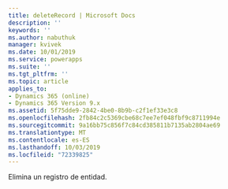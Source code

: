 ```yaml
---
title: deleteRecord | Microsoft Docs
description: ''
keywords: ''
ms.author: nabuthuk
manager: kvivek
ms.date: 10/01/2019
ms.service: powerapps
ms.suite: ''
ms.tgt_pltfrm: ''
ms.topic: article
applies_to:
- Dynamics 365 (online)
- Dynamics 365 Version 9.x
ms.assetid: 5f75dde9-2842-4be0-8b9b-c2f1ef33e3c8
ms.openlocfilehash: 2fb84c2c5369cbe68c7ee7ef048fbf9c8711994e
ms.sourcegitcommit: 9a16bb75c856f7c84cd385811b7135ab2804ae69
ms.translationtype: MT
ms.contentlocale: es-ES
ms.lasthandoff: 10/03/2019
ms.locfileid: "72339825"
---
```

Elimina un registro de entidad.
